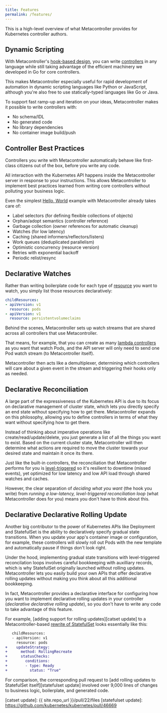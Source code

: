 ```yaml
---
title: Features
permalink: /features/
---
```

This is a high-level overview of what Metacontroller provides
for Kubernetes controller authors.

## Dynamic Scripting

With Metacontroller's [hook-based design][], you can write [controllers][]
in any language while still taking advantage of the efficient machinery we
developed in Go for core controllers.

This makes Metacontroller especially useful for rapid development
of automation in dynamic scripting languages like Python or JavaScript,
although you're also free to use statically-typed languages like Go or Java.

To support fast ramp-up and iteration on your ideas,
Metacontroller makes it possible to write controllers with:

* No schema/IDL
* No generated code
* No library dependencies
* No container image build/push

[hook-based design]: /concepts/#lambda-controller
[controllers]: /concepts/#controller

## Controller Best Practices

Controllers you write with Metacontroller automatically behave like
first-class citizens out of the box, before you write any code.

All interaction with the Kubernetes API happens inside the Metacontroller
server in response to your instructions.
This allows Metacontroller to implement best practices learned from writing
core controllers without polluting your business logic.

Even the simplest [Hello, World][] example with Metacontroller
already takes care of:

* Label selectors (for defining flexible collections of objects)
* Orphan/adopt semantics (controller reference)
* Garbage collection (owner references for automatic cleanup)
* Watches (for low latency)
* Caching (shared informers/reflectors/listers)
* Work queues (deduplicated parallelism)
* Optimistic concurrency (resource version)
* Retries with exponential backoff
* Periodic relist/resync

[Hello, World]: /guide/create/

## Declarative Watches

Rather than writing boilerplate code for each type of [resource][]
you want to watch, you simply list those resources declaratively:

```yaml
childResources:
- apiVersion: v1
  resource: pods
- apiVersion: v1
  resource: persistentvolumeclaims
```

Behind the scenes, Metacontroller sets up watch streams that are shared across
all controllers that use Metacontroller.

That means, for example, that you can create as many [lambda controllers][]
as you want that watch Pods, and the API server will only need to send one Pod
watch stream (to Metacontroller itself).

Metacontroller then acts like a demultiplexer, determining which controllers will
care about a given event in the stream and triggering their hooks only as needed.

[resource]: /concepts/#resource
[lambda controllers]: /concepts/#lambda-controller

## Declarative Reconciliation

A large part of the expressiveness of the Kubernetes API is due to its focus on
declarative management of cluster state, which lets you directly specify an
end state without specifying how to get there.
Metacontroller expands on this philosophy, allowing you to define controllers
in terms of what they want without specifying how to get there.

Instead of thinking about imperative operations like create/read/update/delete,
you just generate a list of all the things you want to exist.
Based on the current cluster state, Metacontroller will then determine what
actions are required to move the cluster towards your desired state and
maintain it once its there.

Just like the built-in controllers, the reconciliation that Metacontroller
performs for you is [level-triggered][] so it's resilient to downtime
(missed events), yet optimized for low latency and low API load through shared
watches and caches.

However, the clear separation of *deciding what you want* (the hook you write)
from *running a low-latency, level-triggered reconciliation loop*
(what Metacontroller does for you) means you don't have to think about this.

[level-triggered]: https://hackernoon.com/level-triggering-and-reconciliation-in-kubernetes-1f17fe30333d

## Declarative Declarative Rolling Update

Another big contributor to the power of Kubernetes APIs like Deployment and
StatefulSet is the ability to declaratively specify gradual state transitions.
When you update your app's container image or configuration, for example, these
controllers will slowly roll out Pods with the new template and automatically
pause if things don't look right.

Under the hood, implementing gradual state transitions with level-triggered
reconcilation loops involves careful bookkeeping with auxilliary records,
which is why StatefulSet originally launched without rolling updates.
Metacontroller lets you easily build your own APIs that offer declarative
rolling updates without making you think about all this additional bookkeeping.

In fact, Metacontroller provides a declarative interface for configuring how
you want to implement declarative rolling updates in your controller
(*declarative declarative rolling update*),
so you don't have to write any code to take advantage of this feature.

For example, [adding support for rolling updates][catset update]
to a Metacontroller-based [rewrite of StatefulSet][catset]
looks essentially like this:

```diff
   childResources:
   - apiVersion: v1
     resource: pods
+    updateStrategy:
+      method: RollingRecreate
+      statusChecks:
+        conditions:
+        - type: Ready
+          status: "True"
```

For comparison, the corresponding pull request to
[add rolling updates to StatefulSet itself][statefulset update] involved
over 9,000 lines of changes to business logic, boilerplate, and generated code.

[catset]: /examples/#catset-javascript
[catset update]: {{ site.repo_url }}/pull/22/files
[statefulset update]: https://github.com/kubernetes/kubernetes/pull/46669
